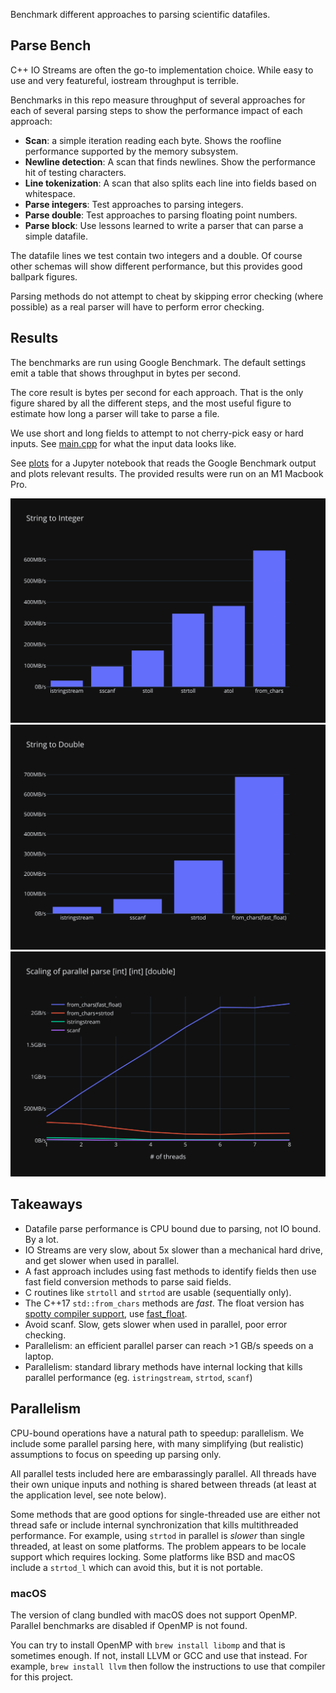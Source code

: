 Benchmark different approaches to parsing scientific datafiles.

## Parse Bench

C++ IO Streams are often the go-to implementation choice. While easy to use and very featureful, iostream throughput is terrible.

Benchmarks in this repo measure throughput of several approaches for each of several parsing steps to show the performance impact of each approach:
 * **Scan**: a simple iteration reading each byte. Shows the roofline performance supported by the memory subsystem.
 * **Newline detection**: A scan that finds newlines. Show the performance hit of testing characters.
 * **Line tokenization**: A scan that also splits each line into fields based on whitespace.
 * **Parse integers**: Test approaches to parsing integers.
 * **Parse double**: Test approaches to parsing floating point numbers.
 * **Parse block**: Use lessons learned to write a parser that can parse a simple datafile.

The datafile lines we test contain two integers and a double. Of course other schemas will show different performance, but this provides good ballpark figures.

Parsing methods do not attempt to cheat by skipping error checking (where possible) as a real parser will have to perform error checking.

## Results

The benchmarks are run using Google Benchmark. The default settings emit a table that shows throughput in bytes per second.

The core result is bytes per second for each approach. That is the only figure shared by all the different steps, and the most useful figure to estimate how long a parser will take to parse a file.

We use short and long fields to attempt to not cherry-pick easy or hard inputs. See [main.cpp](main.cpp) for what the input data looks like.

See [plots](plots/plot.ipynb) for a Jupyter notebook that reads the Google Benchmark output and plots relevant results. The provided results were run on an M1 Macbook Pro.

![string to integer conversion](plots/string-to-integer.svg)
![string to double conversion](plots/string-to-double.svg)
![parallel parse scaling](plots/parallel-parse-scaling.svg)
## Takeaways

* Datafile parse performance is CPU bound due to parsing, not IO bound. By a lot.
* IO Streams are very slow, about 5x slower than a mechanical hard drive, and get slower when used in parallel.
* A fast approach includes using fast methods to identify fields then use fast field conversion methods to parse said fields.
* C routines like `strtoll` and `strtod` are usable (sequentially only).
* The C++17 `std::from_chars` methods are *fast*. The float version has [spotty compiler support](https://en.cppreference.com/w/cpp/compiler_support/17), use [fast_float](https://github.com/fastfloat/fast_float).
* Avoid scanf. Slow, gets slower when used in parallel, poor error checking.
* Parallelism: an efficient parallel parser can reach >1 GB/s speeds on a laptop.
* Parallelism: standard library methods have internal locking that kills parallel performance (eg. `istringstream`, `strtod`, `scanf`)

## Parallelism

CPU-bound operations have a natural path to speedup: parallelism. We include some parallel parsing here, with many simplifying (but realistic) assumptions to focus on speeding up parsing only.

All parallel tests included here are embarassingly parallel. All threads have their own unique inputs and nothing is shared between threads (at least at the application level, see note below).

Some methods that are good options for single-threaded use are either not thread safe or include internal synchronization that kills multithreaded performance.
For example, using `strtod` in parallel is *slower* than single threaded, at least on some platforms. The problem appears to be locale support which requires locking. Some platforms like BSD and macOS include a `strtod_l` which can avoid this, but it is not portable.

### macOS
The version of clang bundled with macOS does not support OpenMP. Parallel benchmarks are disabled if OpenMP is not found.

You can try to install OpenMP with `brew install libomp` and that is sometimes enough. If not, install LLVM or GCC and use that instead. For example, `brew install llvm` then follow the instructions to use that compiler for this project.
